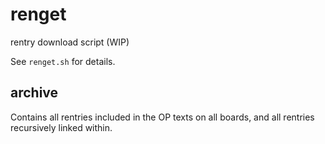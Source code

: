 # renget
rentry download script (WIP)

See `renget.sh` for details.

## archive
Contains all rentries included in the OP texts on all boards, and all rentries recursively linked within.
